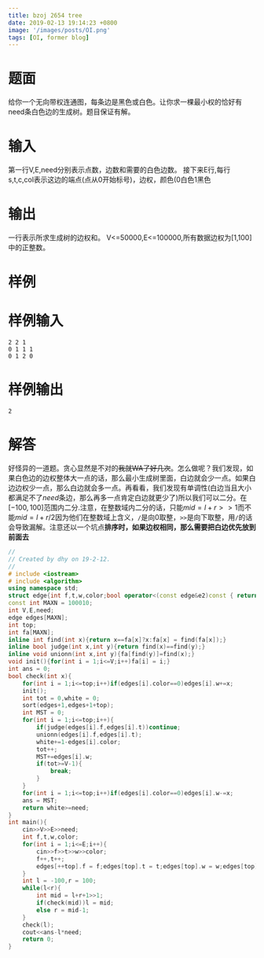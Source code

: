 ```yaml
---
title: bzoj 2654 tree
date: 2019-02-13 19:14:23 +0800
image: '/images/posts/OI.png'
tags: [OI, former blog]
---
```


# 题面
给你一个无向带权连通图，每条边是黑色或白色。让你求一棵最小权的恰好有need条白色边的生成树。题目保证有解。
#  输入
第一行V,E,need分别表示点数，边数和需要的白色边数。
接下来E行,每行s,t,c,col表示这边的端点(点从0开始标号)，边权，颜色(0白色1黑色
#  输出
一行表示所求生成树的边权和。
V<=50000,E<=100000,所有数据边权为[1,100]中的正整数。
#  样例
#  样例输入
```
2 2 1
0 1 1 1
0 1 2 0
```
#  样例输出
```
2
```
# 解答
好怪异的一道题。贪心显然是不对的~~我就WA了好几次~~。怎么做呢？我们发现，如果白色边的边权整体大一点的话，那么最小生成树里面，白边就会少一点。如果白边边权少一点，那么白边就会多一点。再看看，我们发现有单调性(白边当且大小都满足不了$need$条边，那么再多一点肯定白边就更少了)所以我们可以二分。在$[-100,100]$范围内二分.注意，在整数域内二分的话，只能$mid=l+r>>1$而不能$mid = l+r/2$因为他们在整数域上含义，`/`是向0取整，`>>`是向下取整，用`/`的话会导致漏解。注意还以一个坑点**排序时，如果边权相同，那么需要把白边优先放到前面去**
```cpp
//
// Created by dhy on 19-2-12.
//
# include <iostream>
# include <algorithm>
using namespace std;
struct edge{int f,t,w,color;bool operator<(const edge&e2)const { return w==e2.w?color<e2.color:w<e2.w;}};
const int MAXN = 100010;
int V,E,need;
edge edges[MAXN];
int top;
int fa[MAXN];
inline int find(int x){return x==fa[x]?x:fa[x] = find(fa[x]);}
inline bool judge(int x,int y){return find(x)==find(y);}
inline void unionn(int x,int y){fa[find(y)]=find(x);}
void init(){for(int i = 1;i<=V;i++)fa[i] = i;}
int ans = 0;
bool check(int x){
    for(int i = 1;i<=top;i++)if(edges[i].color==0)edges[i].w+=x;
    init();
    int tot = 0,white = 0;
    sort(edges+1,edges+1+top);
    int MST = 0;
    for(int i = 1;i<=top;i++){
        if(judge(edges[i].f,edges[i].t))continue;
        unionn(edges[i].f,edges[i].t);
        white+=1-edges[i].color;
        tot++;
        MST+=edges[i].w;
        if(tot>=V-1){
            break;
        }
    }
    for(int i = 1;i<=top;i++)if(edges[i].color==0)edges[i].w-=x;
    ans = MST;
    return white>=need;
}
int main(){
    cin>>V>>E>>need;
    int f,t,w,color;
    for(int i = 1;i<=E;i++){
        cin>>f>>t>>w>>color;
        f++,t++;
        edges[++top].f = f;edges[top].t = t;edges[top].w = w;edges[top].color = color;
    }
    int l = -100,r = 100;
    while(l<r){
        int mid = l+r+1>>1;
        if(check(mid))l = mid;
        else r = mid-1;
    }
    check(l);
    cout<<ans-l*need;
    return 0;
}
```